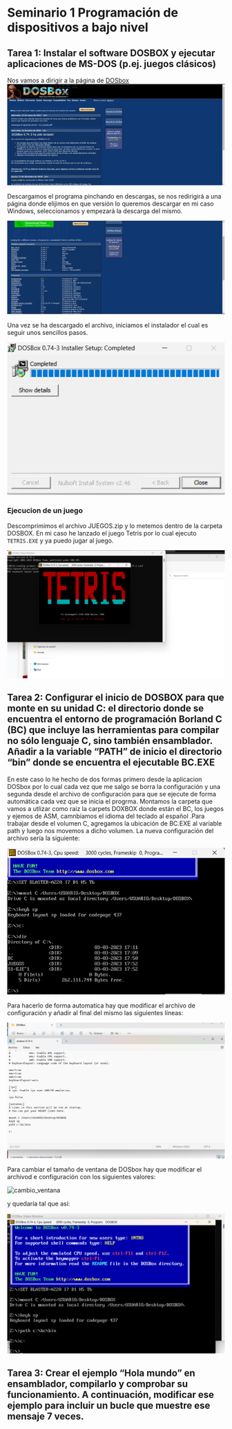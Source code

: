 # Seminario 1 Programación de dispositivos a bajo nivel

## Tarea 1: Instalar el software DOSBOX y ejecutar aplicaciones de MS-DOS (p.ej. juegos clásicos)
Nos vamos a dirigir a la página de [DOSbox](https://www.dosbox.com/download.php?main=1)
![dosbox_web](https://github.com/juanfran00/PDIH/blob/main/S1/img/dosbox_installer.png)

Descargamos el programa pinchando en descargas, se nos redirigirá a una página donde elijimos en que versión lo queremos descargar en mi caso Windows, seleccionamos y empezará la descarga del mismo.

![dosbox_downloads](https://github.com/juanfran00/PDIH/blob/main/S1/img/bosbox_downloads.png)

Una vez se ha descargado el archivo, iniciamos el instalador el cual es seguir unos sencillos pasos.

![dosbox_installer](https://github.com/juanfran00/PDIH/blob/main/S1/img/instalacion_completada.png)

### Ejecucion de un juego
Descomprimimos el archivo JUEGOS.zip y lo metemos dentro de la carpeta DOSBOX. En mi caso he lanzado el juego Tetris por lo cual ejecuto `TETRIS.EXE` y ya puedo jugar al juego.

![tetris_juego](https://github.com/juanfran00/PDIH/blob/main/S1/img/dosbox_juego.png)


## Tarea 2: Configurar el inicio de DOSBOX para que monte en su unidad C: el directorio donde se encuentra el entorno de programación Borland C (BC) que incluye las herramientas para compilar no sólo lenguaje C, sino también ensamblador. Añadir a la variable “PATH” de inicio el directorio “bin” donde se encuentra el ejecutable BC.EXE

En este caso lo he hecho de dos formas primero desde la aplicacion DOSbox por lo cual cada vez que me salgo se borra la configuración y una segunda desde el archivo de configuración para que se ejecute de forma automática cada vez que se inicia el progrma.
Montamos la carpeta que vamos a utlizar como raiz la carpets DOXBOX donde están el BC, los juegos y ejemos de ASM, camnbiamos el idioma del teclado al español .Para trabajar desde el volumen C, agregamos la ubicación de BC.EXE al variable path y luego nos movemos a dicho volumen. La nueva configuración del archivo sería la siguiente:

![dosbox_configuracion](https://github.com/juanfran00/PDIH/blob/main/S1/img/montar_unidad_c.png)

Para hacerlo de forma automatica hay que modificar el archivo de configuración y añadir al final del mismo las siguientes líneas:

![archivo_configuracion](https://github.com/juanfran00/PDIH/blob/main/S1/img/archivo_configuracion.png)

Para cambiar el tamaño de ventana de DOSbox hay que modificar el archivod e configuración con los siguientes valores:

![cambio_ventana](https://github.com/juanfran00/PDIH/blob/main/S1/img/cambio_ventana.png)

y quedaría tal que así:

![cambio_ventana_final](https://github.com/juanfran00/PDIH/blob/main/S1/img/cambio_tamanio.png)

## Tarea 3: Crear el ejemplo “Hola mundo” en ensamblador, compilarlo y comprobar su funcionamiento. A continuación, modificar ese ejemplo para incluir un bucle que muestre ese mensaje 7 veces.
